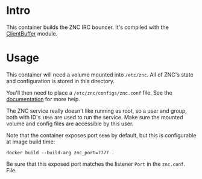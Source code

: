 # Intro
This container builds the ZNC IRC bouncer.  It's compiled with the [ClientBuffer](https://wiki.znc.in/Clientbuffer) module.

# Usage
This container will need a volume mounted into `/etc/znc`.  All of ZNC's state and configuration is stored in this directory.

You'll then need to place a `/etc/znc/configs/znc.conf` file.  See the [documentation](https://wiki.znc.in/Configuration) for more help.

The ZNC service really doesn't like running as root, so a user and group, both with ID's `1066` are used to run the service.  Make sure the mounted volume and config files are accessible by this user.

Note that the container exposes port `6666` by default, but this is configurable at image build time:
```
docker build --build-arg znc_port=7777 .
```
Be sure that this exposed port matches the listener `Port` in the `znc.conf`. File.
